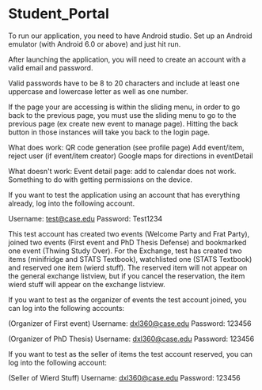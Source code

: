 # Student_Portal

To run our application, you need to have Android studio. Set up an Android emulator (with Android 6.0 or above) and just hit run.

After launching the application, you will need to create an account with a valid email and password.

Valid passwords have to be 8 to 20 characters and include at least one uppercase and lowercase letter as well as one number.

If the page your are accessing is within the sliding menu, in order to go back to the previous page, you must use the sliding menu to go to the previous page (ex create new event to manage page). Hitting the back button in those instances will take you back to the login page.

What does work:
QR code generation (see profile page)
Add event/item, reject user (if event/item creator)
Google maps for directions in eventDetail

What doesn't work:
Event detail page: add to calendar does not work. Something to do with getting permissions on the device.

If you want to test the application using an account that has everything already, log into the following account.

Username: test@case.edu
Password: Test1234

This test account has created two events (Welcome Party and Frat Party), joined two events (First event and PhD Thesis Defense) and bookmarked one event (Thwing Study Over). For the Exchange, test has created two items (minifridge and STATS Textbook), watchlisted one (STATS Textbook) and reserved one item (wierd stuff). The reserved item will not appear on the general exchange listview, but if you cancel the reservation, the item wierd stuff will appear on the exchange listview.

If you want to test as the organizer of events the test account joined, you can log into the following accounts:

(Organizer of First event)
Username: dxl360@case.edu
Password: 123456

(Organizer of PhD Thesis)
Username: dxl360@case.edu
Password: 123456

If you want to test as the seller of items the test account reserved, you can log into the following account:

(Seller of Wierd Stuff)
Username: dxl360@case.edu
Password: 123456
